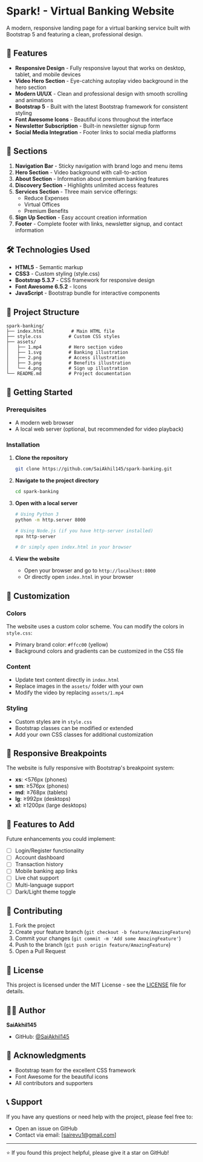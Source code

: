 # Spark! - Virtual Banking Website

A modern, responsive landing page for a virtual banking service built with Bootstrap 5 and featuring a clean, professional design.

## 🚀 Features

- **Responsive Design** - Fully responsive layout that works on desktop, tablet, and mobile devices
- **Video Hero Section** - Eye-catching autoplay video background in the hero section
- **Modern UI/UX** - Clean and professional design with smooth scrolling and animations
- **Bootstrap 5** - Built with the latest Bootstrap framework for consistent styling
- **Font Awesome Icons** - Beautiful icons throughout the interface
- **Newsletter Subscription** - Built-in newsletter signup form
- **Social Media Integration** - Footer links to social media platforms

## 🎯 Sections

1. **Navigation Bar** - Sticky navigation with brand logo and menu items
2. **Hero Section** - Video background with call-to-action
3. **About Section** - Information about premium banking features
4. **Discovery Section** - Highlights unlimited access features
5. **Services Section** - Three main service offerings:
   - Reduce Expenses
   - Virtual Offices
   - Premium Benefits
6. **Sign Up Section** - Easy account creation information
7. **Footer** - Complete footer with links, newsletter signup, and contact information

## 🛠️ Technologies Used

- **HTML5** - Semantic markup
- **CSS3** - Custom styling (style.css)
- **Bootstrap 5.3.7** - CSS framework for responsive design
- **Font Awesome 6.5.2** - Icons
- **JavaScript** - Bootstrap bundle for interactive components

## 📁 Project Structure

```
spark-banking/
├── index.html          # Main HTML file
├── style.css          # Custom CSS styles
├── assets/
│   ├── 1.mp4          # Hero section video
│   ├── 1.svg          # Banking illustration
│   ├── 2.png          # Access illustration
│   ├── 3.png          # Benefits illustration
│   └── 4.png          # Sign up illustration
└── README.md          # Project documentation
```

## 🚀 Getting Started

### Prerequisites

- A modern web browser
- A local web server (optional, but recommended for video playback)

### Installation

1. **Clone the repository**
   ```bash
   git clone https://github.com/SaiAkhil145/spark-banking.git
   ```

2. **Navigate to the project directory**
   ```bash
   cd spark-banking
   ```

3. **Open with a local server**
   ```bash
   # Using Python 3
   python -m http.server 8000
   
   # Using Node.js (if you have http-server installed)
   npx http-server
   
   # Or simply open index.html in your browser
   ```

4. **View the website**
   - Open your browser and go to `http://localhost:8000`
   - Or directly open `index.html` in your browser

## 🎨 Customization

### Colors
The website uses a custom color scheme. You can modify the colors in `style.css`:
- Primary brand color: `#ffcc00` (yellow)
- Background colors and gradients can be customized in the CSS file

### Content
- Update text content directly in `index.html`
- Replace images in the `assets/` folder with your own
- Modify the video by replacing `assets/1.mp4`

### Styling
- Custom styles are in `style.css`
- Bootstrap classes can be modified or extended
- Add your own CSS classes for additional customization

## 📱 Responsive Breakpoints

The website is fully responsive with Bootstrap's breakpoint system:
- **xs**: <576px (phones)
- **sm**: ≥576px (phones)
- **md**: ≥768px (tablets)
- **lg**: ≥992px (desktops)
- **xl**: ≥1200px (large desktops)

## 🌟 Features to Add

Future enhancements you could implement:
- [ ] Login/Register functionality
- [ ] Account dashboard
- [ ] Transaction history
- [ ] Mobile banking app links
- [ ] Live chat support
- [ ] Multi-language support
- [ ] Dark/Light theme toggle

## 🤝 Contributing

1. Fork the project
2. Create your feature branch (`git checkout -b feature/AmazingFeature`)
3. Commit your changes (`git commit -m 'Add some AmazingFeature'`)
4. Push to the branch (`git push origin feature/AmazingFeature`)
5. Open a Pull Request

## 📝 License

This project is licensed under the MIT License - see the [LICENSE](LICENSE) file for details.

## 👨‍💻 Author

**SaiAkhil145**
- GitHub: [@SaiAkhil145](https://github.com/SaiAkhil145)

## 🙏 Acknowledgments

- Bootstrap team for the excellent CSS framework
- Font Awesome for the beautiful icons
- All contributors and supporters

## 📞 Support

If you have any questions or need help with the project, please feel free to:
- Open an issue on GitHub
- Contact via email: [sairevu1@gmail.com]

---

⭐ If you found this project helpful, please give it a star on GitHub!

